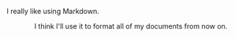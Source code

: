 I really like using Markdown.

<center>I think I'll use it to format all of my documents from now on.</center>

